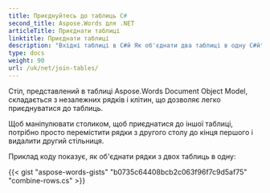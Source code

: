 ```yaml
---
title: Приєднуйтесь до таблиць C#
second_title: Aspose.Words для .NET
articleTitle: Приєднати таблиці
linktitle: Приєднати таблиці
description: "Вхідні таблиці в C#й Як об'єднати два таблиці в одну C#й"
type: docs
weight: 90
url: /uk/net/join-tables/
---
```


Стіл, представлений в таблиці Aspose.Words Document Object Model, складається з незалежних рядків і клітин, що дозволяє легко приєднуватися до таблиць.

Щоб маніпулювати столиком, щоб приєднатися до іншої таблиці, потрібно просто перемістити рядки з другого столу до кінця першого і видалити другий стільниця.

Приклад коду показує, як об'єднати рядки з двох таблиць в одну:

{{< gist "aspose-words-gists" "b0735c64408bcb2c063f96f7c9d5af75" "combine-rows.cs" >}}
